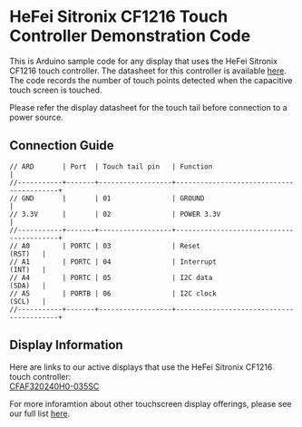 # HeFei Sitronix CF1216 Touch Controller Demonstration Code

This is Arduino sample code for any display that uses the HeFei Sitronix CF1216 touch controller. The datasheet for this controller is available [here](https://www.crystalfontz.com/controllers/HeFeiSitronix/CF1216/). The code records the number of touch points detected when the capacitive touch screen is touched. 

Please refer the display datasheet for the touch tail before connection to a power source. 

## Connection Guide
```
// ARD       | Port  | Touch tail pin   | Function                                |
//-----------+-------+------------------+-----------------------------------------+
// GND       |       | 01               | GROUND                                  |
// 3.3V      |       | 02               | POWER 3.3V                              |
//-----------+-------+------------------+-----------------------------------------+
// A0        | PORTC | 03               | Reset                           (RST)   |
// A1        | PORTC | 04               | Interrupt                       (INT)   |
// A4        | PORTC | 05               | I2C data                        (SDA)   |
// A5        | PORTB | 06               | I2C clock                       (SCL)   |
//-----------+-------+------------------+-----------------------------------------+
```

## Display Information
Here are links to our active displays that use the HeFei Sitronix CF1216 touch controller:\
[CFAF320240H0-035SC](https://www.crystalfontz.com/product/cfaf320240h0035sc-320x240-capacitive-touchscreen-tft-display) 

For more inforamtion about other touchscreen display offerings, please see our full list [here](https://www.crystalfontz.com/c/touch-screen-displays/527).